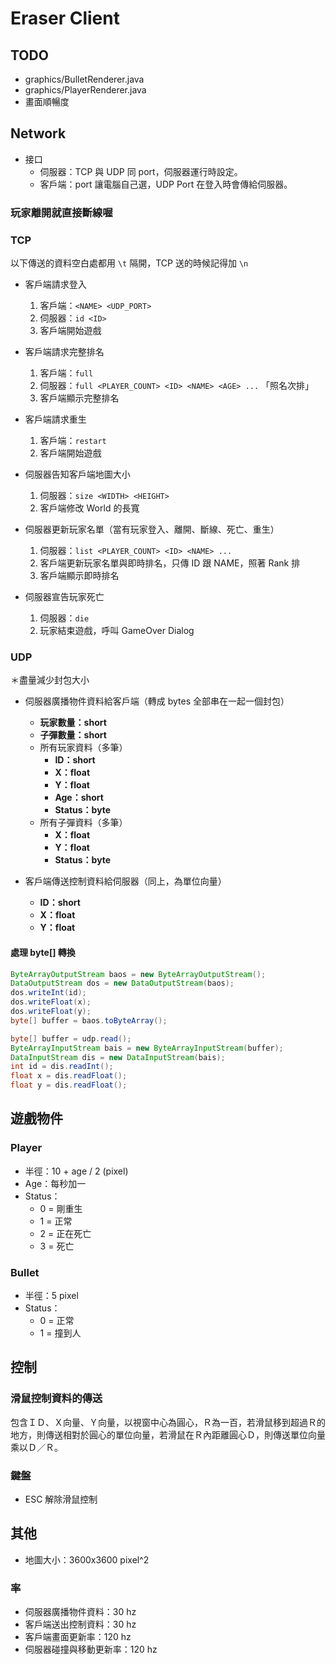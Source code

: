 # Eraser Client

## TODO
- graphics/BulletRenderer.java
- graphics/PlayerRenderer.java
- 畫面順暢度

## Network

- 接口
    - 伺服器：TCP 與 UDP 同 port，伺服器運行時設定。
    - 客戶端：port 讓電腦自己選，UDP Port 在登入時會傳給伺服器。

### 玩家離開就直接斷線喔

### TCP

以下傳送的資料空白處都用 `\t` 隔開，TCP 送的時候記得加 `\n`

- 客戶端請求登入
    1. 客戶端：`<NAME> <UDP_PORT>`
    2. 伺服器：`id <ID>`
    3. 客戶端開始遊戲

- 客戶端請求完整排名
    1. 客戶端：`full`
    2. 伺服器：`full <PLAYER_COUNT> <ID> <NAME> <AGE> ...` 「照名次排」
    3. 客戶端顯示完整排名

- 客戶端請求重生
    1. 客戶端：`restart`
    3. 客戶端開始遊戲

- 伺服器告知客戶端地圖大小
	1. 伺服器：`size <WIDTH> <HEIGHT>`
	2. 客戶端修改 World 的長寬

- 伺服器更新玩家名單（當有玩家登入、離開、斷線、死亡、重生）
    1. 伺服器：`list <PLAYER_COUNT> <ID> <NAME> ...`
    2. 客戶端更新玩家名單與即時排名，只傳 ID 跟 NAME，照著 Rank 排
	3. 客戶端顯示即時排名

- 伺服器宣告玩家死亡
    1. 伺服器：`die`
    2. 玩家結束遊戲，呼叫 GameOver Dialog


### UDP

＊盡量減少封包大小

- 伺服器廣播物件資料給客戶端（轉成 bytes 全部串在一起一個封包）
    - **玩家數量：short**
    - **子彈數量：short**
    - 所有玩家資料（多筆）
        - **ID：short**
        - **X：float**
        - **Y：float**
        - **Age：short**
        - **Status：byte**
    - 所有子彈資料（多筆）
        - **X：float**
        - **Y：float**
        - **Status：byte**

- 客戶端傳送控制資料給伺服器（同上，為單位向量）
    - **ID：short**
    - **X：float**
    - **Y：float**

#### 處理 byte[] 轉換

``` java
ByteArrayOutputStream baos = new ByteArrayOutputStream();
DataOutputStream dos = new DataOutputStream(baos);
dos.writeInt(id);
dos.writeFloat(x);
dos.writeFloat(y);
byte[] buffer = baos.toByteArray();
```

``` java
byte[] buffer = udp.read();
ByteArrayInputStream bais = new ByteArrayInputStream(buffer);
DataInputStream dis = new DataInputStream(bais);
int id = dis.readInt();
float x = dis.readFloat();
float y = dis.readFloat();
```

## 遊戲物件

### Player

- 半徑：10 + age / 2 (pixel)
- Age：每秒加一
- Status：
    - 0 = 剛重生
    - 1 = 正常
    - 2 = 正在死亡
    - 3 = 死亡

### Bullet

- 半徑：5 pixel
- Status：
    - 0 = 正常
    - 1 = 撞到人

## 控制

### 滑鼠控制資料的傳送
包含ＩＤ、Ｘ向量、Ｙ向量，以視窗中心為圓心，Ｒ為一百，若滑鼠移到超過Ｒ的地方，則傳送相對於圓心的單位向量，若滑鼠在Ｒ內距離圓心Ｄ，則傳送單位向量乘以Ｄ／Ｒ。

### 鍵盤
- ESC 解除滑鼠控制

## 其他
- 地圖大小：3600x3600 pixel^2

### 率
- 伺服器廣播物件資料：30 hz
- 客戶端送出控制資料：30 hz
- 客戶端畫面更新率：120 hz
- 伺服器碰撞與移動更新率：120 hz
